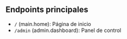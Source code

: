 ## Endpoints principales
- `/` (main.home): Página de inicio
- `/admin` (admin.dashboard): Panel de control